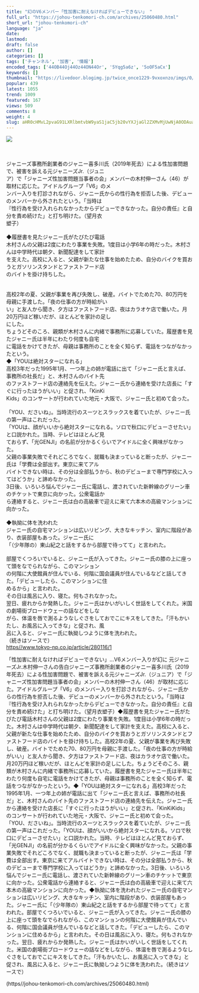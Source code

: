 ```yaml
---
title: "幻のV6メンバー「性加害に耐えなければデビューできない」 "
full_url: "https://johou-tenkomori-ch.com/archives/25060480.html"
short_url: "johou-tenkomori-ch"
language: "ja"
date: 
lastmod: 
draft: false
author: []
categories: []
tags: ['チャンネル', '加害', '情報']
encoded_tags: ['44OB44Oj44Oz44ON44Or', '5Yqg5a6z', '5oOF5aCx']
keywords: []
thumbnail: "https://livedoor.blogimg.jp/twice_once1229-9vxoxnzo/imgs/0/9/092a3178-s.png"
popular: 439
latest: 1055
trend: 1009
featured: 167
views: 509
comments: 8
weight: 4
slug: aHR0cHMvL2pvaG91LXRlbmtvbW9yaS1jaC5jb20vYXJjaGl2ZXMvMjUwNjA0ODAuaHRtbA==
---
```


![](https://livedoor.blogimg.jp/twice_once1229-9vxoxnzo/imgs/0/9/092a3178-s.png)

<div><br> <br> ジャニーズ事務所創業者のジャニー喜多川氏（2019年死去）による性加害問題で、被害を訴える元ジャニーズJr.（ジュニ <br> ア）で「ジャニーズ性加害問題当事者の会」メンバーの木村伸一さん（46）が取材に応じた。アイドルグループ「V6」のメ <br> ンバー入りを打診されながら、ジャニー氏からの性行為を拒否した後、デビューのメンバーから外されたという。「当時は <br> 『性行為を受け入れられなかったからデビューできなかった。自分の責任』と自分を責め続けた」と打ち明けた。（望月衣 <br> 塑子） <br> <br> ◆履歴書を見たジャニー氏がたびたび電話 <br> 木村さんの父親は2度にわたり事業を失敗。1度目は小学6年の時だった。木村さんは中学時代は朝夕、新聞配達をして家計 <br> を支えた。高校に入ると、父親が新たな仕事を始めたため、自分のバイクを買おうとガソリンスタンドとファストフード店 <br> のバイトを掛け持ちした。 <br> <br> <br> 高校2年の夏、父親が事業を再び失敗し、破産。バイトでためた70、80万円を母親に手渡した。「夜の仕事の方が時給がい <br> い」と友人から聞き、夕方はファストフード店、夜はカラオケ店で働いた。月20万円ほど稼いだが、ほとんどを家計の足し <br> にした。 <br> ちょうどそのころ、親類が木村さんに内緒で事務所に応募していた。履歴書を見たジャニー氏は半年にわたり何度も自宅 <br> に電話をかけてきたが、母親は事務所のことを全く知らず、電話をつながなかったという。 <br> ◆「YOUは絶対スターになれる」 <br> 高校3年だった1995年1月、一つ年上の姉が電話に出て「ジャニー氏と言えば、事務所の社長だ」と、木村さんのバイト先 <br> のファストフード店の連絡先を伝えた。ジャニー氏から連絡を受けた店長に「すぐに行ったほうがいい」と促され、「KinKi <br> Kids」のコンサートが行われていた地元・大阪で、ジャニー氏と初めて会った。 <br> <br> 「YOU、ださいね」。当時流行のスーツとスラックスを着ていたが、ジャニー氏の第一声はこれだった。 <br> 「YOUは、顔がいいから絶対スターになれる。ソロで秋口にデビューさせたい」と口説かれた。当時、テレビはほとんど見 <br> ておらず、「光GENJI」の名前が分かるくらいでアイドルに全く興味がなかった。 <br> 父親の事業失敗でそれどころでなく、就職も決まっていると断ったが、ジャニー氏は「学費は全部出す。東京に来てアル <br> バイトできない時は、その分は全部払うから、秋のデビューまで専門学校に入ってはどうか」と諦めなかった。 <br> 3日後、いろいろ悩んでジャニー氏に電話し、渡されていた新幹線のグリーン車のチケットで東京に向かった。公衆電話か <br> ら連絡すると、ジャニー氏は白の高級車で迎えに来て六本木の高級マンションに向かった。 <br> <br> ◆執拗に体を洗われた <br> ジャニー氏の自宅マンションは広いリビング、大きなキッチン、室内に階段があり、衣装部屋もあった。ジャニー氏に <br> 「（少年隊の）東山紀之と話をするから部屋で待ってて」と言われた。 <br> <br> 部屋でくつろいでいると、ジャニー氏が入ってきた。ジャニー氏の膝の上に座って頭をなでられながら、このマンション <br> の何階に大使館員が住んでいる、何階に国会議員が住んでいるなどと話してきた。「デビューしたら、このマンションに住 <br> めるから」と言われた。 <br> その日は風呂に入り、寝た。何もされなかった。 <br> 翌日、疲れからか発熱した。ジャニー氏はかいがいしく世話をしてくれた。米国の劇場街ブロードウェーの話などをしな <br> がら、体温を唇で測るようなしぐさをしておでこにキスをしてきた。「汗もかいたし、お風呂に入ってきな」と促され、風 <br> 呂に入ると、ジャニー氏に執拗しつように体を洗われた。 <br> （続きはソースで） <br> <a href='https//www.tokyo-np.co.jp/article/280116/1' target='_blank'>https//www.tokyo-np.co.jp/article/280116/1<br></a> <p>「性加害に耐えなければデビューできない」…V6メンバー入りが幻に 元ジャニーズJr.木村伸一さんの告白ジャニーズ事務所創業者のジャニー喜多川氏（2019年死去）による性加害問題で、被害を訴える元ジャニーズJr.（ジュニア）で「ジャニーズ性加害問題当事者の会」メンバーの木村伸一さん（46）が取材に応じた。アイドルグループ「V6」のメンバー入りを打診されながら、ジャニー氏からの性行為を拒否した後、デビューのメンバーから外されたという。「当時は『性行為を受け入れられなかったからデビューできなかった。自分の責任』と自分を責め続けた」と打ち明けた。（望月衣塑子）◆履歴書を見たジャニー氏がたびたび電話木村さんの父親は2度にわたり事業を失敗。1度目は小学6年の時だった。木村さんは中学時代は朝夕、新聞配達をして家計を支えた。高校に入ると、父親が新たな仕事を始めたため、自分のバイクを買おうとガソリンスタンドとファストフード店のバイトを掛け持ちした。高校2年の夏、父親が事業を再び失敗し、破産。バイトでためた70、80万円を母親に手渡した。「夜の仕事の方が時給がいい」と友人から聞き、夕方はファストフード店、夜はカラオケ店で働いた。月20万円ほど稼いだが、ほとんどを家計の足しにした。ちょうどそのころ、親類が木村さんに内緒で事務所に応募していた。履歴書を見たジャニー氏は半年にわたり何度も自宅に電話をかけてきたが、母親は事務所のことを全く知らず、電話をつながなかったという。◆「YOUは絶対スターになれる」高校3年だった1995年1月、一つ年上の姉が電話に出て「ジャニー氏と言えば、事務所の社長だ」と、木村さんのバイト先のファストフード店の連絡先を伝えた。ジャニー氏から連絡を受けた店長に「すぐに行ったほうがいい」と促され、「KinKiKids」のコンサートが行われていた地元・大阪で、ジャニー氏と初めて会った。「YOU、ださいね」。当時流行のスーツとスラックスを着ていたが、ジャニー氏の第一声はこれだった。「YOUは、顔がいいから絶対スターになれる。ソロで秋口にデビューさせたい」と口説かれた。当時、テレビはほとんど見ておらず、「光GENJI」の名前が分かるくらいでアイドルに全く興味がなかった。父親の事業失敗でそれどころでなく、就職も決まっていると断ったが、ジャニー氏は「学費は全部出す。東京に来てアルバイトできない時は、その分は全部払うから、秋のデビューまで専門学校に入ってはどうか」と諦めなかった。3日後、いろいろ悩んでジャニー氏に電話し、渡されていた新幹線のグリーン車のチケットで東京に向かった。公衆電話から連絡すると、ジャニー氏は白の高級車で迎えに来て六本木の高級マンションに向かった。◆執拗に体を洗われたジャニー氏の自宅マンションは広いリビング、大きなキッチン、室内に階段があり、衣装部屋もあった。ジャニー氏に「（少年隊の）東山紀之と話をするから部屋で待ってて」と言われた。部屋でくつろいでいると、ジャニー氏が入ってきた。ジャニー氏の膝の上に座って頭をなでられながら、このマンションの何階に大使館員が住んでいる、何階に国会議員が住んでいるなどと話してきた。「デビューしたら、このマンションに住めるから」と言われた。その日は風呂に入り、寝た。何もされなかった。翌日、疲れからか発熱した。ジャニー氏はかいがいしく世話をしてくれた。米国の劇場街ブロードウェーの話などをしながら、体温を唇で測るようなしぐさをしておでこにキスをしてきた。「汗もかいたし、お風呂に入ってきな」と促され、風呂に入ると、ジャニー氏に執拗しつように体を洗われた。（続きはソースで）</p></div>

(https//johou-tenkomori-ch.com/archives/25060480.html)
